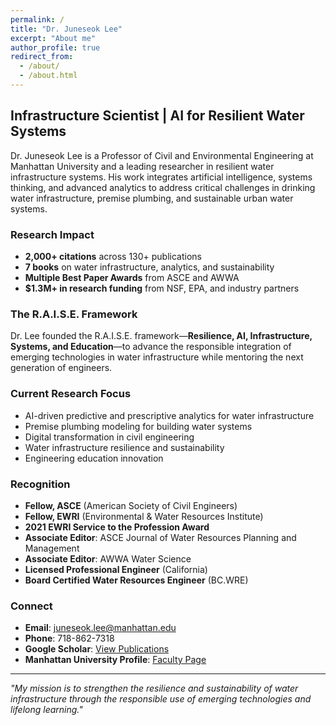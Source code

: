 ```yaml
---
permalink: /
title: "Dr. Juneseok Lee"
excerpt: "About me"
author_profile: true
redirect_from: 
  - /about/
  - /about.html
---
```


## Infrastructure Scientist | AI for Resilient Water Systems

Dr. Juneseok Lee is a Professor of Civil and Environmental Engineering at Manhattan University and a leading researcher in resilient water infrastructure systems. His work integrates artificial intelligence, systems thinking, and advanced analytics to address critical challenges in drinking water infrastructure, premise plumbing, and sustainable urban water systems.

### Research Impact

- **2,000+ citations** across 130+ publications
- **7 books** on water infrastructure, analytics, and sustainability
- **Multiple Best Paper Awards** from ASCE and AWWA
- **$1.3M+ in research funding** from NSF, EPA, and industry partners

### The R.A.I.S.E. Framework

Dr. Lee founded the R.A.I.S.E. framework—**Resilience, AI, Infrastructure, Systems, and Education**—to advance the responsible integration of emerging technologies in water infrastructure while mentoring the next generation of engineers.

### Current Research Focus

- AI-driven predictive and prescriptive analytics for water infrastructure
- Premise plumbing modeling for building water systems
- Digital transformation in civil engineering
- Water infrastructure resilience and sustainability
- Engineering education innovation

### Recognition

- **Fellow, ASCE** (American Society of Civil Engineers)
- **Fellow, EWRI** (Environmental & Water Resources Institute)
- **2021 EWRI Service to the Profession Award**
- **Associate Editor**: ASCE Journal of Water Resources Planning and Management
- **Associate Editor**: AWWA Water Science
- **Licensed Professional Engineer** (California)
- **Board Certified Water Resources Engineer** (BC.WRE)

### Connect

- **Email**: juneseok.lee@manhattan.edu
- **Phone**: 718-862-7318
- **Google Scholar**: [View Publications](https://scholar.google.com/citations?user=zu_URxAAAAAJ&hl=en)
- **Manhattan University Profile**: [Faculty Page](https://manhattan.edu/campus-directory/jlee04)

---

*"My mission is to strengthen the resilience and sustainability of water infrastructure through the responsible use of emerging technologies and lifelong learning."*
